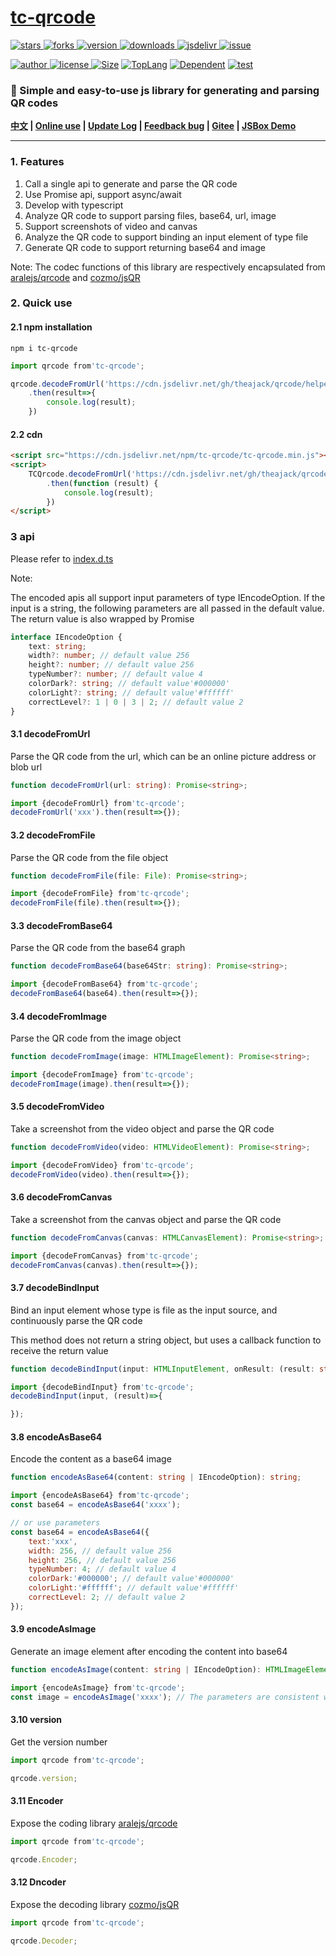 # [tc-qrcode](https://www.github.com/theajack/qrcode)

<p>
    <a href="https://www.github.com/theajack/qrcode/stargazers" target="_black">
        <img src="https://img.shields.io/github/stars/theajack/qrcode?logo=github" alt="stars" />
    </a>
    <a href="https://www.github.com/theajack/qrcode/network/members" target="_black">
        <img src="https://img.shields.io/github/forks/theajack/qrcode?logo=github" alt="forks" />
    </a>
    <a href="https://www.npmjs.com/package/tc-qrcode" target="_black">
        <img src="https://img.shields.io/npm/v/tc-qrcode?logo=npm" alt="version" />
    </a>
    <a href="https://www.npmjs.com/package/tc-qrcode" target="_black">
        <img src="https://img.shields.io/npm/dm/tc-qrcode?color=%23ffca28&logo=npm" alt="downloads" />
    </a>
    <a href="https://www.jsdelivr.com/package/npm/tc-qrcode" target="_black">
        <img src="https://data.jsdelivr.com/v1/package/npm/tc-qrcode/badge" alt="jsdelivr" />
    </a>
    <a href="https://github.com/theajack/qrcode/issues"><img src="https://img.shields.io/github/issues-closed/theajack/qrcode.svg" alt="issue"></a>
</p>
<p>
    <a href="https://github.com/theajack" target="_black">
        <img src="https://img.shields.io/badge/Author-%20theajack%20-7289da.svg?&logo=github" alt="author" />
    </a>
    <a href="https://www.github.com/theajack/qrcode/blob/master/LICENSE" target="_black">
        <img src="https://img.shields.io/github/license/theajack/qrcode?color=%232DCE89&logo=github" alt="license" />
    </a>
    <a href="https://cdn.jsdelivr.net/npm/tc-qrcode/tc-qrcode.min.js"><img src="https://img.shields.io/bundlephobia/minzip/tc-qrcode.svg" alt="Size"></a>
    <a href="https://github.com/theajack/qrcode/search?l=javascript"><img src="https://img.shields.io/github/languages/top/theajack/qrcode.svg" alt="TopLang"></a>
    <a href="https://www.github.com/theajack/qrcode"><img src="https://img.shields.io/librariesio/dependent-repos/npm/tc-qrcode.svg" alt="Dependent"></a>
    <a href="https://github.com/theajack/qrcode/blob/master/test/test-report.txt"><img src="https://img.shields.io/badge/test-passed-44BB44" alt="test"></a>
</p>
<h3>🚀 Simple and easy-to-use js library for generating and parsing QR codes</h3>

**[中文](https://github.com/theajack/qrcode/blob/master/README.cn.md#tc-qrcode) | [Online use](https://theajack.github.io/qrcode) | [Update Log](https://github.com/theajack/qrcode/blob/master/helper/version.md) | [Feedback bug](https://github.com/theajack/qrcode/issues/new) | [Gitee](https://gitee.com/theajack/qrcode/) | [JSBox Demo](https://theajack.github.io/jsbox?github=theajack.qrcode)**

---

### 1. Features

1. Call a single api to generate and parse the QR code
2. Use Promise api, support async/await
3. Develop with typescript
4. Analyze QR code to support parsing files, base64, url, image
5. Support screenshots of video and canvas
6. Analyze the QR code to support binding an input element of type file
7. Generate QR code to support returning base64 and image

Note: The codec functions of this library are respectively encapsulated from [aralejs/qrcode](https://github.com/aralejs/qrcode/) and [cozmo/jsQR](https://github.com/cozmo/jsQR)

### 2. Quick use
#### 2.1 npm installation

```
npm i tc-qrcode
```

```js
import qrcode from'tc-qrcode';

qrcode.decodeFromUrl('https://cdn.jsdelivr.net/gh/theajack/qrcode/helper/demo-qrcode.png')
    .then(result=>{
        console.log(result);
    })
```

#### 2.2 cdn


```html
<script src="https://cdn.jsdelivr.net/npm/tc-qrcode/tc-qrcode.min.js"></script>
<script>
    TCQrcode.decodeFromUrl('https://cdn.jsdelivr.net/gh/theajack/qrcode/helper/demo-qrcode.png')
        .then(function (result) {
            console.log(result);
        })
</script>
```

### 3 api

Please refer to [index.d.ts](https://github.com/theajack/qrcode/blob/master/src/index.d.ts)

Note: 


The encoded apis all support input parameters of type IEncodeOption. If the input is a string, the following parameters are all passed in the default value. The return value is also wrapped by Promise
   
```ts
interface IEncodeOption {
    text: string;
    width?: number; // default value 256
    height?: number; // default value 256
    typeNumber?: number; // default value 4
    colorDark?: string; // default value'#000000'
    colorLight?: string; // default value'#ffffff'
    correctLevel?: 1 | 0 | 3 | 2; // default value 2
}
```

#### 3.1 decodeFromUrl

Parse the QR code from the url, which can be an online picture address or blob url

```ts
function decodeFromUrl(url: string): Promise<string>;
```

```js
import {decodeFromUrl} from'tc-qrcode';
decodeFromUrl('xxx').then(result=>{});
```

#### 3.2 decodeFromFile

Parse the QR code from the file object

```ts
function decodeFromFile(file: File): Promise<string>;
```

```js
import {decodeFromFile} from'tc-qrcode';
decodeFromFile(file).then(result=>{});
```

#### 3.3 decodeFromBase64

Parse the QR code from the base64 graph

```ts
function decodeFromBase64(base64Str: string): Promise<string>;
```

```js
import {decodeFromBase64} from'tc-qrcode';
decodeFromBase64(base64).then(result=>{});
```

#### 3.4 decodeFromImage

Parse the QR code from the image object

```ts
function decodeFromImage(image: HTMLImageElement): Promise<string>;
```

```js
import {decodeFromImage} from'tc-qrcode';
decodeFromImage(image).then(result=>{});
```

#### 3.5 decodeFromVideo

Take a screenshot from the video object and parse the QR code

```ts
function decodeFromVideo(video: HTMLVideoElement): Promise<string>;
```

```js
import {decodeFromVideo} from'tc-qrcode';
decodeFromVideo(video).then(result=>{});
```

#### 3.6 decodeFromCanvas

Take a screenshot from the canvas object and parse the QR code

```ts
function decodeFromCanvas(canvas: HTMLCanvasElement): Promise<string>;
```

```js
import {decodeFromCanvas} from'tc-qrcode';
decodeFromCanvas(canvas).then(result=>{});
```

#### 3.7 decodeBindInput

Bind an input element whose type is file as the input source, and continuously parse the QR code

This method does not return a string object, but uses a callback function to receive the return value

```ts
function decodeBindInput(input: HTMLInputElement, onResult: (result: string) => void): void;
```

```js
import {decodeBindInput} from'tc-qrcode';
decodeBindInput(input, (result)=>{

});
```

#### 3.8 encodeAsBase64

Encode the content as a base64 image

```ts
function encodeAsBase64(content: string | IEncodeOption): string;
```

```js
import {encodeAsBase64} from'tc-qrcode';
const base64 = encodeAsBase64('xxxx');

// or use parameters
const base64 = encodeAsBase64({
    text:'xxx',
    width: 256, // default value 256
    height: 256, // default value 256
    typeNumber: 4; // default value 4
    colorDark:'#000000'; // default value'#000000'
    colorLight:'#ffffff'; // default value'#ffffff'
    correctLevel: 2; // default value 2
});
```

#### 3.9 encodeAsImage

Generate an image element after encoding the content into base64

```ts
function encodeAsImage(content: string | IEncodeOption): HTMLImageElement;
```

```js
import {encodeAsImage} from'tc-qrcode';
const image = encodeAsImage('xxxx'); // The parameters are consistent with 3.8
```

#### 3.10 version

Get the version number

```js
import qrcode from'tc-qrcode';

qrcode.version;
```

#### 3.11 Encoder

Expose the coding library [aralejs/qrcode](https://github.com/aralejs/qrcode/)

```js
import qrcode from'tc-qrcode';

qrcode.Encoder;
```

#### 3.12 Dncoder

Expose the decoding library [cozmo/jsQR](https://github.com/cozmo/jsQR)

```js
import qrcode from'tc-qrcode';

qrcode.Decoder;
```
